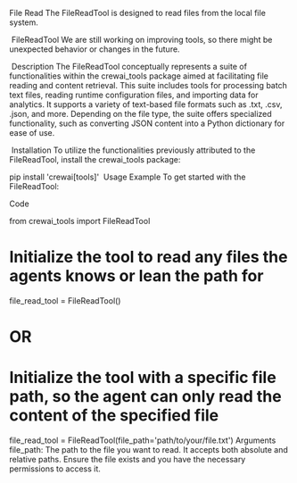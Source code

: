 File Read
The FileReadTool is designed to read files from the local file system.

​
FileReadTool
We are still working on improving tools, so there might be unexpected behavior or changes in the future.

​
Description
The FileReadTool conceptually represents a suite of functionalities within the crewai_tools package aimed at facilitating file reading and content retrieval. This suite includes tools for processing batch text files, reading runtime configuration files, and importing data for analytics. It supports a variety of text-based file formats such as .txt, .csv, .json, and more. Depending on the file type, the suite offers specialized functionality, such as converting JSON content into a Python dictionary for ease of use.

​
Installation
To utilize the functionalities previously attributed to the FileReadTool, install the crewai_tools package:


pip install 'crewai[tools]'
​
Usage Example
To get started with the FileReadTool:

Code

from crewai_tools import FileReadTool

# Initialize the tool to read any files the agents knows or lean the path for
file_read_tool = FileReadTool()

# OR

# Initialize the tool with a specific file path, so the agent can only read the content of the specified file
file_read_tool = FileReadTool(file_path='path/to/your/file.txt')
​
Arguments
file_path: The path to the file you want to read. It accepts both absolute and relative paths. Ensure the file exists and you have the necessary permissions to access it.